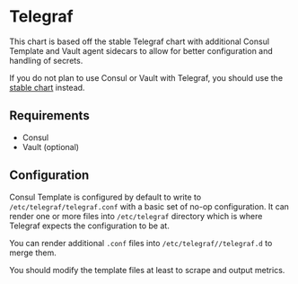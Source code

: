 # Telegraf

This chart is based off the stable Telegraf chart with additional Consul Template and Vault agent
sidecars to allow for better configuration and handling of secrets.

If you do not plan to use Consul or Vault with Telegraf, you should use the
[stable chart](https://github.com/helm/charts/tree/master/stable/telegraf) instead.

## Requirements

- Consul
- Vault (optional)

## Configuration

Consul Template is configured by default to write to `/etc/telegraf/telegraf.conf` with a basic
set of no-op configuration. It can render one or more files
into `/etc/telegraf` directory which is where Telegraf expects the configuration to be at.

You can render additional `.conf` files into `/etc/telegraf//telegraf.d` to merge them.

You should modify the template files at least to scrape and output metrics.

